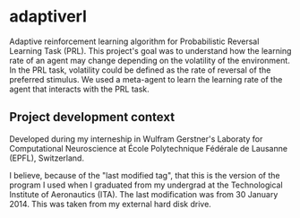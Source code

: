 # adaptiverl
Adaptive reinforcement learning algorithm for Probabilistic Reversal Learning Task (PRL). This project's goal was to understand how the learning rate of an agent may change depending on the volatility of the environment. In the PRL task, volatility could be defined as the rate of reversal of the preferred stimulus. We used a meta-agent to learn the learning rate of the agent that interacts with the PRL task.

## Project development context
Developed during my interneship in Wulfram Gerstner's Laboraty for Computational Neuroscience at École Polytechnique Fédérale de Lausanne (EPFL), Switzerland.

I believe, because of the "last modified tag", that this is the version of the program I used when I graduated from my undergrad at the Technological Institute of Aeronautics (ITA). The last modification was from 30 January 2014. This was taken from my external hard disk drive.
